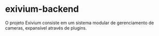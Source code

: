# exivium-backend
O projeto Exivium consiste em um sistema modular de gerenciamento de cameras, expansível através de plugins. 
